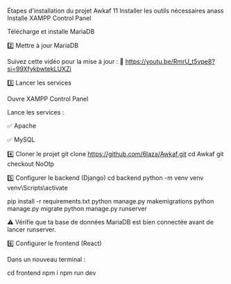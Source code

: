 Étapes d’installation du projet Awkaf
1️1 Installer les outils nécessaires
anass
Installe XAMPP Control Panel

Télécharge et installe MariaDB

2️⃣ Mettre à jour MariaDB

Suivez cette vidéo pour la mise à jour :
🔗 https://youtu.be/RmrU_t5vpe8?si=99XfykbwtekLUXZi

3️⃣ Lancer les services

Ouvre XAMPP Control Panel

Lance les services :

✅ Apache

✅ MySQL

4️⃣ Cloner le projet
git clone https://github.com/6laza/Awkaf.git
cd Awkaf
git checkout NoOtp

5️⃣ Configurer le backend (Django)
cd backend
python -m venv venv
venv\Scripts\activate

pip install -r requirements.txt
python manage.py makemigrations
python manage.py migrate
python manage.py runserver


⚠️ Vérifie que ta base de données MariaDB est bien connectée avant de lancer runserver.

6️⃣ Configurer le frontend (React)

Dans un nouveau terminal :

cd frontend
npm i
npm run dev
